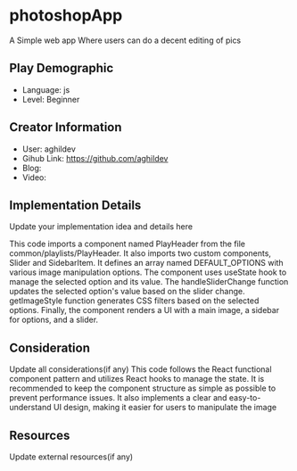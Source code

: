 # photoshopApp

A Simple web app Where users can do a decent editing of pics

## Play Demographic

- Language: js
- Level: Beginner

## Creator Information

- User: aghildev
- Gihub Link: https://github.com/aghildev
- Blog: 
- Video: 

## Implementation Details

Update your implementation idea and details here

This code imports a component named PlayHeader from the file common/playlists/PlayHeader. It also imports two custom components, Slider and SidebarItem. It defines an array named DEFAULT_OPTIONS with various image manipulation options. The component uses useState hook to manage the selected option and its value. The handleSliderChange function updates the selected option's value based on the slider change. getImageStyle function generates CSS filters based on the selected options. Finally, the component renders a UI with a main image, a sidebar for options, and a slider.

## Consideration

Update all considerations(if any)
This code follows the React functional component pattern and utilizes React hooks to manage the state. It is recommended to keep the component structure as simple as possible to prevent performance issues. It also implements a clear and easy-to-understand UI design, making it easier for users to manipulate the image

## Resources

Update external resources(if any)

